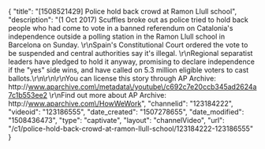 {
    "title": "[1508521429] Police hold back crowd at Ramon Llull school",
    "description": "(1 Oct 2017) Scuffles broke out as police tried to hold back people who had come to vote in a banned referendum on Catalonia's independence outside a polling station in the Ramon Llull school in Barcelona on Sunday. \r\nSpain's Constitutional Court ordered the vote to be suspended and central authorities say it's illegal. \r\nRegional separatist leaders have pledged to hold it anyway, promising to declare independence if the \"yes\" side wins, and have called on 5.3 million eligible voters to cast ballots.\r\n\r\n\r\nYou can license this story through AP Archive: http:\/\/www.aparchive.com\/metadata\/youtube\/c692c7e20ccb345ad2624a7c1b553ee2 \r\nFind out more about AP Archive: http:\/\/www.aparchive.com\/HowWeWork",
    "channelid": "123184222",
    "videoid": "123186555",
    "date_created": "1507278655",
    "date_modified": "1508436473",
    "type": "captivate",
    "layout": "channelVideo",
    "url": "\/c1\/police-hold-back-crowd-at-ramon-llull-school\/123184222-123186555"
}